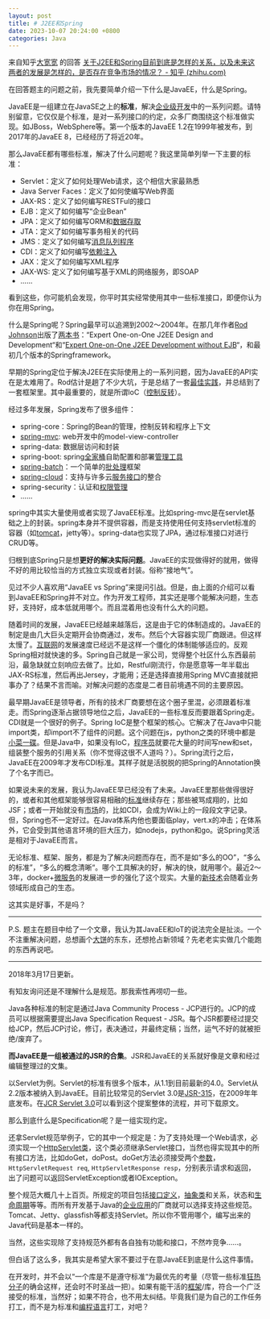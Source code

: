 ```yaml
---
layout: post
title: # J2EE和Spring
date: 2023-10-07 20:24:00 +0800
categories: Java
---
```


来自知乎[大宽宽](https://www.zhihu.com/people/xing-jiankuan) 的回答 [关于J2EE和Spring目前到底是怎样的关系，以及未来这两者的发展是怎样的，是否存在竞争市场的情况？ - 知乎 (zhihu.com)](https://www.zhihu.com/question/268742981/answer/341770209)


在回答题主的问题之前，我先要简单介绍一下什么是JavaEE，什么是Spring。

JavaEE是一组建立在JavaSE之上的**标准**，解决[企业级开发](https://www.zhihu.com/search?q=%E4%BC%81%E4%B8%9A%E7%BA%A7%E5%BC%80%E5%8F%91&search_source=Entity&hybrid_search_source=Entity&hybrid_search_extra=%7B%22sourceType%22%3A%22answer%22%2C%22sourceId%22%3A341770209%7D)中的一系列问题。请特别留意，它仅仅是个标准，是对一系列接口的约定，众多厂商围绕这个标准做实现。如JBoss，WebSphere等。第一个版本的JavaEE 1.2在1999年被发布，到2017年的JavaEE 8，已经经历了将近20年。

那么JavaEE都有哪些标准，解决了什么问题呢？我这里简单列举一下主要的标准：

- Servlet：定义了如何处理Web请求，这个相信大家最熟悉
- Java Server Faces：定义了如何使编写Web界面
- JAX-RS：定义了如何编写RESTFul的接口
- EJB：定义了如何编写“企业Bean”
- JPA：定义了如何编写ORM和[数据存取](https://www.zhihu.com/search?q=%E6%95%B0%E6%8D%AE%E5%AD%98%E5%8F%96&search_source=Entity&hybrid_search_source=Entity&hybrid_search_extra=%7B%22sourceType%22%3A%22answer%22%2C%22sourceId%22%3A341770209%7D)
- JTA：定义了如何编写事务相关的代码
- JMS：定义了如何编写[消息队列程序](https://www.zhihu.com/search?q=%E6%B6%88%E6%81%AF%E9%98%9F%E5%88%97%E7%A8%8B%E5%BA%8F&search_source=Entity&hybrid_search_source=Entity&hybrid_search_extra=%7B%22sourceType%22%3A%22answer%22%2C%22sourceId%22%3A341770209%7D)
- CDI：定义了如何编写[依赖注入](https://www.zhihu.com/search?q=%E4%BE%9D%E8%B5%96%E6%B3%A8%E5%85%A5&search_source=Entity&hybrid_search_source=Entity&hybrid_search_extra=%7B%22sourceType%22%3A%22answer%22%2C%22sourceId%22%3A341770209%7D)
- JAX：定义了如何编写XML程序
- JAX-WS: 定义了如何编写基于XML的网络服务，即SOAP
- ......

看到这些，你可能机会发现，你平时其实经常使用其中一些标准接口，即便你认为你在用Spring。

什么是Spring呢？Spring最早可以追溯到2002～2004年。在那几年作者[Rod Johnson](https://www.zhihu.com/search?q=Rod%20Johnson&search_source=Entity&hybrid_search_source=Entity&hybrid_search_extra=%7B%22sourceType%22%3A%22answer%22%2C%22sourceId%22%3A341770209%7D)出版了[两本书](https://www.zhihu.com/search?q=%E4%B8%A4%E6%9C%AC%E4%B9%A6&search_source=Entity&hybrid_search_source=Entity&hybrid_search_extra=%7B%22sourceType%22%3A%22answer%22%2C%22sourceId%22%3A341770209%7D)：“Expert One-on-One J2EE Design and Development“和“[Expert One-on-One J2EE Development without EJB](https://www.zhihu.com/search?q=Expert%20One-on-One%20J2EE%20Development%20without%20EJB&search_source=Entity&hybrid_search_source=Entity&hybrid_search_extra=%7B%22sourceType%22%3A%22answer%22%2C%22sourceId%22%3A341770209%7D)“，和最初几个版本的Springframework。

早期的Spring定位于解决J2EE在实际使用上的一系列问题，因为JavaEE的API实在是太难用了。Rod估计是趟了不少大坑，于是总结了一套[最佳实践](https://www.zhihu.com/search?q=%E6%9C%80%E4%BD%B3%E5%AE%9E%E8%B7%B5&search_source=Entity&hybrid_search_source=Entity&hybrid_search_extra=%7B%22sourceType%22%3A%22answer%22%2C%22sourceId%22%3A341770209%7D)，并总结到了一套框架里。其中最重要的，就是所谓IoC（[控制反转](https://www.zhihu.com/search?q=%E6%8E%A7%E5%88%B6%E5%8F%8D%E8%BD%AC&search_source=Entity&hybrid_search_source=Entity&hybrid_search_extra=%7B%22sourceType%22%3A%22answer%22%2C%22sourceId%22%3A341770209%7D)）。

  
经过多年发展，Spring发布了很多组件：

- spring-core：Spring的Bean的管理，控制反转和程序上下文
- [spring-mvc](https://www.zhihu.com/search?q=spring-mvc&search_source=Entity&hybrid_search_source=Entity&hybrid_search_extra=%7B%22sourceType%22%3A%22answer%22%2C%22sourceId%22%3A341770209%7D): web开发中的model-view-controller
- spring-data: 数据层访问和封装
- spring-boot: spring[全家桶](https://www.zhihu.com/search?q=%E5%85%A8%E5%AE%B6%E6%A1%B6&search_source=Entity&hybrid_search_source=Entity&hybrid_search_extra=%7B%22sourceType%22%3A%22answer%22%2C%22sourceId%22%3A341770209%7D)自助配置和部署[管理工具](https://www.zhihu.com/search?q=%E7%AE%A1%E7%90%86%E5%B7%A5%E5%85%B7&search_source=Entity&hybrid_search_source=Entity&hybrid_search_extra=%7B%22sourceType%22%3A%22answer%22%2C%22sourceId%22%3A341770209%7D)
- [spring-batch](https://www.zhihu.com/search?q=spring-batch&search_source=Entity&hybrid_search_source=Entity&hybrid_search_extra=%7B%22sourceType%22%3A%22answer%22%2C%22sourceId%22%3A341770209%7D)：一个简单的[批处理](https://www.zhihu.com/search?q=%E6%89%B9%E5%A4%84%E7%90%86&search_source=Entity&hybrid_search_source=Entity&hybrid_search_extra=%7B%22sourceType%22%3A%22answer%22%2C%22sourceId%22%3A341770209%7D)框架
- [spring-cloud](https://www.zhihu.com/search?q=spring-cloud&search_source=Entity&hybrid_search_source=Entity&hybrid_search_extra=%7B%22sourceType%22%3A%22answer%22%2C%22sourceId%22%3A341770209%7D)：支持与许多云[服务接口](https://www.zhihu.com/search?q=%E6%9C%8D%E5%8A%A1%E6%8E%A5%E5%8F%A3&search_source=Entity&hybrid_search_source=Entity&hybrid_search_extra=%7B%22sourceType%22%3A%22answer%22%2C%22sourceId%22%3A341770209%7D)的整合
- spring-security：认证和[权限管理](https://www.zhihu.com/search?q=%E6%9D%83%E9%99%90%E7%AE%A1%E7%90%86&search_source=Entity&hybrid_search_source=Entity&hybrid_search_extra=%7B%22sourceType%22%3A%22answer%22%2C%22sourceId%22%3A341770209%7D)
- ……

spring中其实大量使用或者实现了JavaEE标准。比如spring-mvc是在servlet基础之上的封装。spring本身并不提供容器，而是支持使用任何支持servlet标准的容器（如[tomcat](https://www.zhihu.com/search?q=tomcat&search_source=Entity&hybrid_search_source=Entity&hybrid_search_extra=%7B%22sourceType%22%3A%22answer%22%2C%22sourceId%22%3A341770209%7D)，jetty等）。spring-data也实现了JPA，通过标准接口对进行CRUD等。 

归根到底Spring只是想**更好的解决实际问题**。JavaEE的实现做得好的就用，做得不好的用比较恰当的方式独立实现或者封装。俗称“接地气”。

见过不少人喜欢用“JavaEE vs Spring”来提问引战。但是，由上面的介绍可以看到JavaEE和Spring并不对立。作为开发工程师，其实还是哪个能解决问题，生态好，支持好，成本低就用哪个。而且混着用也没有什么大的问题。

随着时间的发展，JavaEE已经越来越落后，这是由于它的体制造成的。JavaEE的制定是由几大巨头定期开会协商通过，发布。然后个大容器实现厂商跟进。但这样太慢了。[互联网](https://www.zhihu.com/search?q=%E4%BA%92%E8%81%94%E7%BD%91&search_source=Entity&hybrid_search_source=Entity&hybrid_search_extra=%7B%22sourceType%22%3A%22answer%22%2C%22sourceId%22%3A341770209%7D)的发展速度已经远不是这样一个僵化的体制能够适应的。反观Spring相对就快速的多。Spring自己就是一家公司，觉得整个社区什么东西最前沿，最急缺就立刻响应去做了。比如，Restful刚流行，你是愿意等一年半载出JAX-RS标准，然后再出Jersey，才能用；还是选择直接用Spring MVC直接就把事办了？结果不言而喻。对解决问题的态度是二者目前境遇不同的主要原因。

最早期JavaEE是领导者，所有的技术厂商要想在这个圈子里混，必须跟着标准走。而Spring逐渐占据领导地位之后，JavaEE的一些标准反而要跟着Spring走。CDI就是一个很好的例子。Spring IoC是整个框架的核心。它解决了在Java中只能import类，却import不了组件的问题。这个问题在js，python之类的环境中都是[小菜一碟](https://www.zhihu.com/search?q=%E5%B0%8F%E8%8F%9C%E4%B8%80%E7%A2%9F&search_source=Entity&hybrid_search_source=Entity&hybrid_search_extra=%7B%22sourceType%22%3A%22answer%22%2C%22sourceId%22%3A341770209%7D)。但是Java中，如果没有IoC，[程序员](https://www.zhihu.com/search?q=%E7%A8%8B%E5%BA%8F%E5%91%98&search_source=Entity&hybrid_search_source=Entity&hybrid_search_extra=%7B%22sourceType%22%3A%22answer%22%2C%22sourceId%22%3A341770209%7D)就要花大量的时间写new和set，组装整个服务的引用关系（你不觉得这很不人道吗？）。Spring流行之后，JavaEE在2009年才发布CDI标准。其样子就是活脱脱的把Spring的Annotation换了个名字而已。

如果说未来的发展，我认为JavaEE早已经没有了未来。JavaEE里那些做得很好的，或者和其他框架能够很容易相融的[标准](https://www.zhihu.com/search?q=%E6%A0%87%E5%87%86&search_source=Entity&hybrid_search_source=Entity&hybrid_search_extra=%7B%22sourceType%22%3A%22answer%22%2C%22sourceId%22%3A341770209%7D)继续存在；那些被骂成翔的，比如JSF；或者一开始就没有[市场](https://www.zhihu.com/search?q=%E5%B8%82%E5%9C%BA&search_source=Entity&hybrid_search_source=Entity&hybrid_search_extra=%7B%22sourceType%22%3A%22answer%22%2C%22sourceId%22%3A341770209%7D)的，比如CDI，会成为Wiki上的一段段文字记录。但，Spring也不一定好过。在Java体系内他也要面临play，vert.x的冲击；在体系外，它会受到其他语言环境的巨大压力，如nodejs，python和go。说Spring灵活是相对于JavaEE而言。

无论标准、框架、服务，都是为了解决问题而存在，而不是如“多么的OO”，“多么的标准”，“多么的概念清晰“。哪个工具解决的好，解决的快，就用哪个。最近2～3年，docker+[微服务](https://www.zhihu.com/search?q=%E5%BE%AE%E6%9C%8D%E5%8A%A1&search_source=Entity&hybrid_search_source=Entity&hybrid_search_extra=%7B%22sourceType%22%3A%22answer%22%2C%22sourceId%22%3A341770209%7D)的发展进一步的强化了这个现实。大量的[新技术](https://www.zhihu.com/search?q=%E6%96%B0%E6%8A%80%E6%9C%AF&search_source=Entity&hybrid_search_source=Entity&hybrid_search_extra=%7B%22sourceType%22%3A%22answer%22%2C%22sourceId%22%3A341770209%7D)会随着业务领域形成自己的生态。

这其实是好事，不是吗？

---

P.S. 题主在题目中给了一个文章，我认为其JavaEE和IoT的说法完全是扯淡。一个不注重解决问题，总想画个[大饼](https://www.zhihu.com/search?q=%E5%A4%A7%E9%A5%BC&search_source=Entity&hybrid_search_source=Entity&hybrid_search_extra=%7B%22sourceType%22%3A%22answer%22%2C%22sourceId%22%3A341770209%7D)的东东，还想抢占新领域？先老老实实做几个能跑的东西再说吧。

---

2018年3月17日更新。

有知友询问还是不理解什么是规范。那我索性再唠叨一些。

Java各种标准的制定是通过Java Community Process - JCP进行的。JCP的成员可以根据需要提出Java Specification Request - JSR。每个JSR都要经过提交给JCP，然后JCP讨论，修订，表决通过，并最终定稿；当然，运气不好的就被拒绝/废弃了。

**而JavaEE是一组被通过的JSR的合集**。JSR和JavaEE的关系就好像是文章和经过编辑整理过的文集。

以Servlet为例。Servlet的标准有很多个版本，从1.1到目前最新的4.0。Servlet从2.2版本被纳入到JavaEE。目前比较常见的Servlet 3.0是[JSR-315](https://www.zhihu.com/search?q=JSR-315&search_source=Entity&hybrid_search_source=Entity&hybrid_search_extra=%7B%22sourceType%22%3A%22answer%22%2C%22sourceId%22%3A341770209%7D)，在2009年年底发布。在[JCR Servlet 3.0](https://www.zhihu.com/question/268742981/answer/341770209)可以看到这个提案整体的流程，并可下载原文。

那么到底什么是Specification呢？是一组实现约定。

还拿Servlet规范举例子，它的其中一个规定是：为了支持处理一个Web请求，必须实现一个[HttpServlet类](https://www.zhihu.com/search?q=HttpServlet%E7%B1%BB&search_source=Entity&hybrid_search_source=Entity&hybrid_search_extra=%7B%22sourceType%22%3A%22answer%22%2C%22sourceId%22%3A341770209%7D)，这个类必须继承Servlet接口，当然也得实现其中的所有接口方法，比如doGet，doPost。doGet方法必须接受两个[参数](https://www.zhihu.com/search?q=%E5%8F%82%E6%95%B0&search_source=Entity&hybrid_search_source=Entity&hybrid_search_extra=%7B%22sourceType%22%3A%22answer%22%2C%22sourceId%22%3A341770209%7D)，`HttpServletRequest req`, `HttpServletResponse resp`，分别表示请求和返回，出了问题可以返回ServletException或者IOException。

整个规范大概几十上百页。所规定的项目包括[接口定义](https://www.zhihu.com/search?q=%E6%8E%A5%E5%8F%A3%E5%AE%9A%E4%B9%89&search_source=Entity&hybrid_search_source=Entity&hybrid_search_extra=%7B%22sourceType%22%3A%22answer%22%2C%22sourceId%22%3A341770209%7D)，[抽象类](https://www.zhihu.com/search?q=%E6%8A%BD%E8%B1%A1%E7%B1%BB&search_source=Entity&hybrid_search_source=Entity&hybrid_search_extra=%7B%22sourceType%22%3A%22answer%22%2C%22sourceId%22%3A341770209%7D)和关系，状态和[生命周期](https://www.zhihu.com/search?q=%E7%94%9F%E5%91%BD%E5%91%A8%E6%9C%9F&search_source=Entity&hybrid_search_source=Entity&hybrid_search_extra=%7B%22sourceType%22%3A%22answer%22%2C%22sourceId%22%3A341770209%7D)等等。而所有开发基于Java的[企业应用](https://www.zhihu.com/search?q=%E4%BC%81%E4%B8%9A%E5%BA%94%E7%94%A8&search_source=Entity&hybrid_search_source=Entity&hybrid_search_extra=%7B%22sourceType%22%3A%22answer%22%2C%22sourceId%22%3A341770209%7D)的厂商就可以选择支持这些规范。Tomcat、Jetty、glassfish等都支持Servlet。所以你不管用哪个，编写出来的Java代码是基本一样的。

当然，这些实现除了支持规范外都有各自独有功能和接口，不然咋竞争……。

但白话了这么多，我其实是希望大家不要过于在意JavaEE到底是什么这件事情。

在开发时，并不会以“一个库是不是遵守标准“为最优先的考量（尽管一些标准[狂热分子](https://www.zhihu.com/search?q=%E7%8B%82%E7%83%AD%E5%88%86%E5%AD%90&search_source=Entity&hybrid_search_source=Entity&hybrid_search_extra=%7B%22sourceType%22%3A%22answer%22%2C%22sourceId%22%3A341770209%7D)的确会这样，还会时不时圣战一把）。如果有能干活的[框架](https://www.zhihu.com/search?q=%E6%A1%86%E6%9E%B6&search_source=Entity&hybrid_search_source=Entity&hybrid_search_extra=%7B%22sourceType%22%3A%22answer%22%2C%22sourceId%22%3A341770209%7D)/库，符合一个广泛接受的标准，当然好；如果不符合，也不用太纠结。毕竟我们是为自己的工作任务打工，而不是为标准和[编程语言](https://www.zhihu.com/search?q=%E7%BC%96%E7%A8%8B%E8%AF%AD%E8%A8%80&search_source=Entity&hybrid_search_source=Entity&hybrid_search_extra=%7B%22sourceType%22%3A%22answer%22%2C%22sourceId%22%3A341770209%7D)打工，对吧？